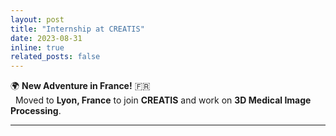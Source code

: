 ```yaml
---
layout: post
title: "Internship at CREATIS"
date: 2023-08-31
inline: true
related_posts: false
---
```


🌍 **New Adventure in France!** 🇫🇷  
&nbsp;
Moved to **Lyon, France** to join **CREATIS** and work on **3D Medical Image Processing**.  

***